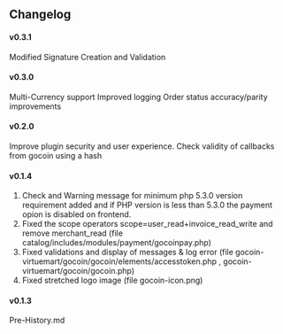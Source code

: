 ## Changelog

#### v0.3.1
Modified Signature Creation and Validation


#### v0.3.0
Multi-Currency support
Improved logging 
Order status accuracy/parity improvements


#### v0.2.0 
Improve plugin security and user experience.
Check validity of callbacks from gocoin using a hash

#### v0.1.4
1) Check and Warning message for minimum php 5.3.0 version requirement added and if PHP version is less than 5.3.0 the payment opion is disabled on frontend.<br>
2) Fixed the scope operators scope=user_read+invoice_read_write and remove merchant_read (file 	catalog/includes/modules/payment/gocoinpay.php)<br>
3) Fixed validations and display of messages & log error (file	gocoin-virtuemart/gocoin/gocoin/elements/accesstoken.php , gocoin-virtuemart/gocoin/gocoin.php)<br>
4) Fixed stretched logo image (file	gocoin-icon.png)<br>

#### v0.1.3
Pre-History.md